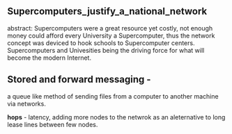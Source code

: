 Supercomputers_justify_a_national_network
---

abstract:
Supercomputers were a great resource yet costly, not enough money could afford every University a Supercomputer, thus the network concept was deviced to hook schools to Supercomputer centers. Supercomputers and Univesities being the driving force for what will become the modern Internet.

## Stored and forward messaging -

a queue like method of sending files from a computer to another machine via networks.

**hops** - latency, adding more nodes to the netwrok as an aleternative to long lease lines between few nodes.




